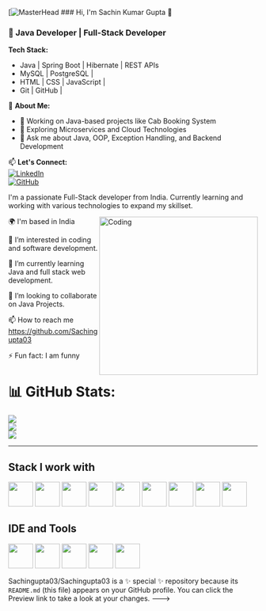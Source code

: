 [![MasterHead](https://i.pinimg.com/originals/76/e9/23/76e9238fca30a0fc41b6f5fac75b516b.jpg)
              ### Hi, I'm Sachin Kumar Gupta 👋  
### 🚀 Java Developer | Full-Stack Developer  

**Tech Stack:**  
- Java | Spring Boot | Hibernate | REST APIs  
- MySQL | PostgreSQL |
- HTML | CSS | JavaScript | 
- Git | GitHub | 

📌 **About Me:**  
- 🔭 Working on Java-based projects like Cab Booking System  
- 🌱 Exploring Microservices and Cloud Technologies  
- 💬 Ask me about Java, OOP, Exception Handling, and Backend Development  

📫 **Let's Connect:**  
[![LinkedIn](https://img.shields.io/badge/LinkedIn-blue?style=flat&logo=linkedin)](your-linkedin-profile)  
[![GitHub](https://img.shields.io/badge/GitHub-black?style=flat&logo=github)](your-github-profile)

I'm a passionate Full-Stack developer from India. Currently learning and working with various technologies to expand my skillset.

<img align="right" alt="Coding" width="320" src="https://camo.githubusercontent.com/2366b34bb903c09617990fb5fff4622f3e941349e846ddb7e73df872a9d21233/68747470733a2f2f63646e2e6472696262626c652e636f6d2f75736572732f3733303730332f73637265656e73686f74732f363538313234332f6176656e746f2e676966">


🌍 I'm based in India

👀 I’m interested in coding and software development.

🌱 I’m currently learning Java and full stack web development.

💞️ I’m looking to collaborate on Java Projects.

📫 How to reach me https://github.com/Sachingupta03

⚡ Fun fact: I am funny 

# 📊 GitHub Stats:
![](https://github-readme-stats.vercel.app/api?username=SACHINGUPTA03&theme=dark&hide_border=false&include_all_commits=true&count_private=true)<br/>
![](https://github-readme-streak-stats.herokuapp.com/?user=SACHINGUPTA03&theme=dark&hide_border=false)<br/>
![](https://github-readme-stats.vercel.app/api/top-langs/?username=SACHINGUPTA03&theme=dark&hide_border=false&include_all_commits=true&count_private=true&layout=compact)

---

<!-- Proudly created with GPRM ( https://gprm.itsvg.in ) -->

## Stack I work with
  
<code><img height="50" src="https://cdn.jsdelivr.net/gh/devicons/devicon/icons/java/java-original.svg"></code>
<code><img height="50" src="https://cdn.jsdelivr.net/gh/devicons/devicon/icons/spring/spring-original.svg"></code>
<code><img height="50" src="https://cdn.jsdelivr.net/gh/devicons/devicon/icons/hibernate/hibernate-original.svg"></code>
<code><img height="50" src="https://cdn.jsdelivr.net/gh/devicons/devicon/icons/mongodb/mongodb-original.svg"></code>
<code><img height="50" src="https://cdn.jsdelivr.net/gh/devicons/devicon/icons/mysql/mysql-original.svg"></code>
<code><img height="50" src="https://cdn.jsdelivr.net/gh/devicons/devicon/icons/postgresql/postgresql-original.svg"></code>
<code><img height="50" src="https://cdn.jsdelivr.net/gh/devicons/devicon/icons/html5/html5-original.svg"></code>
<code><img height="50" src="https://cdn.jsdelivr.net/gh/devicons/devicon/icons/css3/css3-original.svg"></code>
<code><img height="50" src="https://cdn.jsdelivr.net/gh/devicons/devicon/icons/javascript/javascript-original.svg"></code>

## IDE and Tools
<code><img height="50" src="https://cdn.jsdelivr.net/gh/devicons/devicon/icons/intellij/intellij-original.svg"></code>
<code><img height="50" src="https://cdn.jsdelivr.net/gh/devicons/devicon/icons/vscode/vscode-original.svg"></code>
<code><img height="50" src="https://cdn.jsdelivr.net/gh/devicons/devicon/icons/eclipse/eclipse-original.svg"></code>
<code><img height="50" src="https://cdn.jsdelivr.net/gh/devicons/devicon/icons/git/git-original.svg"></code>
<code><img height="50" src="https://cdn.jsdelivr.net/gh/devicons/devicon/icons/github/github-original.svg"></code>



Sachingupta03/Sachingupta03 is a ✨ special ✨ repository because its `README.md` (this file) appears on your GitHub profile.
You can click the Preview link to take a look at your changes.
--->
